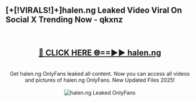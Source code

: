 <h2>[+[!VIRALS!]+]halen.ng Leaked Video Viral On Social X Trending Now - qkxnz</h2>
<br>
<div align="center">
<h2><a href="https://libra.edu.pl?halen.ng" rel="nofollow">🔴 CLICK HERE 🌐==►► halen.ng</a></h2>
<br>
Get halen.ng OnlyFans leaked all content. Now you can access all videos and pictures of halen.ng OnlyFans. New Updated Files 2025!
<br>
<br>
<a href="https://libra.edu.pl?halen.ng" rel="nofollow" data-target="animated-image.originalLink"><img src="https://i.ibb.co.com/WyWwxjT/player-gif2.gif" alt="halen.ng Leaked OnlyFans" style="max-width: 100%; display: inline-block;" data-target="animated-image.originalImage"></a>
</div>
<br>
